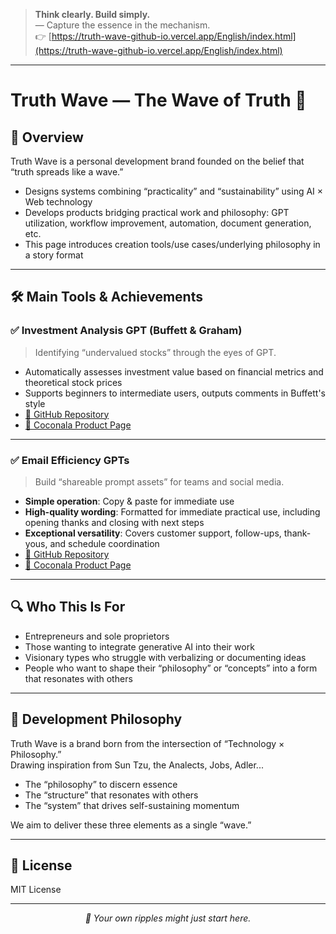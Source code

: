 > **Think clearly. Build simply.**  
> ― Capture the essence in the mechanism.<br>
👉 [https://truth-wave-github-io.vercel.app/English/index.html](https://truth-wave-github-io.vercel.app/English/index.html)



---

# Truth Wave ― The Wave of Truth 🌊

## 📌 Overview

Truth Wave is a personal development brand founded on the belief that “truth spreads like a wave.”

- Designs systems combining “practicality” and “sustainability” using AI × Web technology
- Develops products bridging practical work and philosophy: GPT utilization, workflow improvement, automation, document generation, etc.
- This page introduces creation tools/use cases/underlying philosophy in a story format

---

## 🛠 Main Tools & Achievements

### ✅ Investment Analysis GPT (Buffett & Graham)
> Identifying “undervalued stocks” through the eyes of GPT.

- Automatically assesses investment value based on financial metrics and theoretical stock prices
- Supports beginners to intermediate users, outputs comments in Buffett's style
- [🔗 GitHub Repository](https://github.com/truthwave/Buffett-Graham-GPTs/tree/main/English)
- [🔗 Coconala Product Page](https://coconala.com/contents_market/pictures/cmez6ftdz0sjh6m0h0xdbo1gs)

---

### ✅ Email Efficiency GPTs
> Build “shareable prompt assets” for teams and social media.
- **Simple operation**: Copy & paste for immediate use  
- **High-quality wording**: Formatted for immediate practical use, including opening thanks and closing with next steps  
- **Exceptional versatility**: Covers customer support, follow-ups, thank-yous, and schedule coordination
- [🔗 GitHub Repository](https://github.com/truthwave/mail-efficiency-gpts/tree/main/English)
- [🔗 Coconala Product Page](https://coconala.com/contents_market/pictures/cmf3ndqpl00xr6s0houn6itv9)


---

## 🔍 Who This Is For

- Entrepreneurs and sole proprietors
- Those wanting to integrate generative AI into their work
- Visionary types who struggle with verbalizing or documenting ideas
- People who want to shape their “philosophy” or “concepts” into a form that resonates with others

---

## 🧠 Development Philosophy

Truth Wave is a brand born from the intersection of “Technology × Philosophy.”  
Drawing inspiration from Sun Tzu, the Analects, Jobs, Adler...  

- The “philosophy” to discern essence  
- The “structure” that resonates with others  
- The “system” that drives self-sustaining momentum

We aim to deliver these three elements as a single “wave.”

---

## 📜 License

MIT License

---

<p align="center"><i>🌊 Your own ripples might just start here.</i></p>
